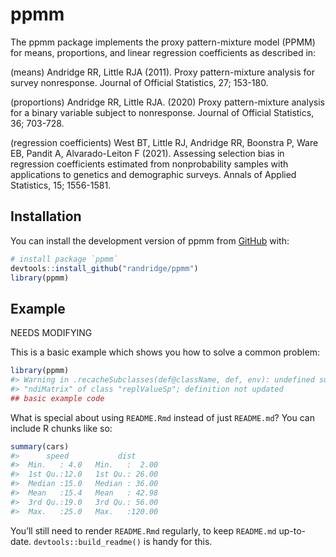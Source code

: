 
<!-- README.md is generated from README.Rmd. Please edit that file -->

# ppmm

<!-- badges: start -->
<!-- badges: end -->

The ppmm package implements the proxy pattern-mixture model (PPMM) for
means, proportions, and linear regression coefficients as described in:

(means) Andridge RR, Little RJA (2011). Proxy pattern-mixture analysis
for survey nonresponse. Journal of Official Statistics, 27; 153-180.

(proportions) Andridge RR, Little RJA. (2020) Proxy pattern-mixture
analysis for a binary variable subject to nonresponse. Journal of
Official Statistics, 36; 703-728.

(regression coefficients) West BT, Little RJ, Andridge RR, Boonstra P,
Ware EB, Pandit A, Alvarado-Leiton F (2021). Assessing selection bias in
regression coefficients estimated from nonprobability samples with
applications to genetics and demographic surveys. Annals of Applied
Statistics, 15; 1556-1581.

## Installation

You can install the development version of ppmm from
[GitHub](https://github.com/) with:

``` r
# install package `ppmm`
devtools::install_github("randridge/ppmm")
library(ppmm)
```

## Example

NEEDS MODIFYING

This is a basic example which shows you how to solve a common problem:

``` r
library(ppmm)
#> Warning in .recacheSubclasses(def@className, def, env): undefined subclass
#> "ndiMatrix" of class "replValueSp"; definition not updated
## basic example code
```

What is special about using `README.Rmd` instead of just `README.md`?
You can include R chunks like so:

``` r
summary(cars)
#>      speed           dist       
#>  Min.   : 4.0   Min.   :  2.00  
#>  1st Qu.:12.0   1st Qu.: 26.00  
#>  Median :15.0   Median : 36.00  
#>  Mean   :15.4   Mean   : 42.98  
#>  3rd Qu.:19.0   3rd Qu.: 56.00  
#>  Max.   :25.0   Max.   :120.00
```

You’ll still need to render `README.Rmd` regularly, to keep `README.md`
up-to-date. `devtools::build_readme()` is handy for this.
